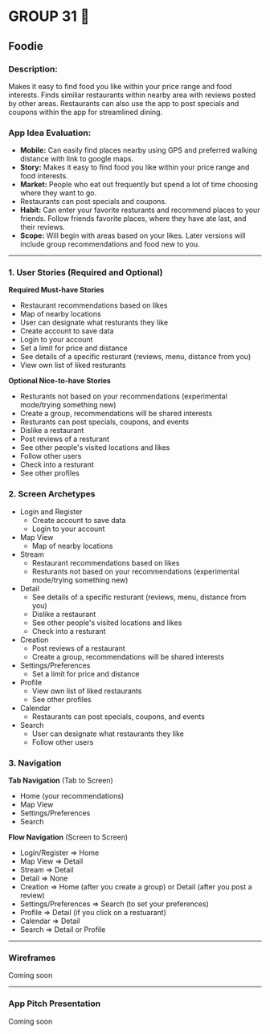 # GROUP 31                 :100: 

## Foodie 

### Description:    
Makes it easy to find food you like within your price range and food interests. Finds similiar restaurants within nearby area with reviews posted by other areas. Restaurants can also use the app to post specials and coupons within the app for streamlined dining.


### App Idea Evaluation:

 - **Mobile:** Can easily find places nearby using GPS and preferred walking distance with link to google maps.
 - **Story:** Makes it easy to find food you like within your price range and food interests.
 - **Market:** People who eat out frequently but spend a lot of time choosing where they want to go.
 - Restaurants can post specials and coupons.
 - **Habit:** Can enter your favorite resturants and recommend places to your friends. Follow friends favorite places, where they have ate last, and their reviews.
 - **Scope:** Will begin with areas based on your likes. Later versions will include group recommendations and food new to you. 

---

### 1. User Stories (Required and Optional)

**Required Must-have Stories**

 * Restaurant recommendations based on likes
 * Map of nearby locations
 * User can designate what resturants they like
 * Create account to save data
 * Login to your account
 * Set a limit for price and distance
 * See details of a specific resturant (reviews, menu, distance from you)
 * View own list of liked resturants

**Optional Nice-to-have Stories**

 * Resturants not based on your recommendations (experimental mode/trying something new)
 * Create a group, recommendations will be shared interests
 * Resturants can post specials, coupons, and events
 * Dislike a restaurant
 * Post reviews of a resturant
 * See other people's visited locations and likes
 * Follow other users
 * Check into a resturant
 * See other profiles
 
### 2. Screen Archetypes

 * Login and Register
   * Create account to save data
   * Login to your account
 * Map View
   * Map of nearby locations
 * Stream
     * Restaurant recommendations based on likes
     * Resturants not based on your recommendations (experimental mode/trying something new)
 * Detail
     * See details of a specific resturant (reviews, menu, distance from you)
     * Dislike a restaurant
     * See other people's visited locations and likes
     * Check into a resturant
 * Creation
   * Post reviews of a restaurant
   * Create a group, recommendations will be shared interests
 * Settings/Preferences
   * Set a limit for price and distance
 * Profile
    * View own list of liked restaurants
    * See other profiles
 * Calendar
    * Restaurants can post specials, coupons, and events
* Search
    * User can designate what restaurants they like
    * Follow other users
    
### 3. Navigation

**Tab Navigation** (Tab to Screen)

 * Home (your recommendations)
 * Map View
 * Settings/Preferences
 * Search

**Flow Navigation** (Screen to Screen)

 * Login/Register
   => Home
 * Map View
   => Detail
 * Stream
   => Detail
 * Detail
   => None
 * Creation
   => Home (after you create a group) or Detail (after you post a review)
 * Settings/Preferences
   => Search (to set your preferences)
 * Profile
   => Detail (if you click on a restuarant)
 * Calendar
   => Detail
 * Search
   => Detail or Profile

---

### Wireframes
Coming soon

---

### App Pitch Presentation
Coming soon
